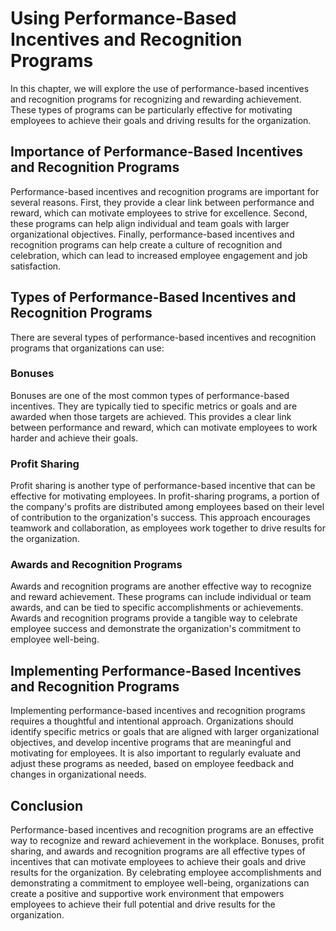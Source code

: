 Using Performance-Based Incentives and Recognition Programs
=============================================================================================================

In this chapter, we will explore the use of performance-based incentives and recognition programs for recognizing and rewarding achievement. These types of programs can be particularly effective for motivating employees to achieve their goals and driving results for the organization.

Importance of Performance-Based Incentives and Recognition Programs
-------------------------------------------------------------------

Performance-based incentives and recognition programs are important for several reasons. First, they provide a clear link between performance and reward, which can motivate employees to strive for excellence. Second, these programs can help align individual and team goals with larger organizational objectives. Finally, performance-based incentives and recognition programs can help create a culture of recognition and celebration, which can lead to increased employee engagement and job satisfaction.

Types of Performance-Based Incentives and Recognition Programs
--------------------------------------------------------------

There are several types of performance-based incentives and recognition programs that organizations can use:

### Bonuses

Bonuses are one of the most common types of performance-based incentives. They are typically tied to specific metrics or goals and are awarded when those targets are achieved. This provides a clear link between performance and reward, which can motivate employees to work harder and achieve their goals.

### Profit Sharing

Profit sharing is another type of performance-based incentive that can be effective for motivating employees. In profit-sharing programs, a portion of the company's profits are distributed among employees based on their level of contribution to the organization's success. This approach encourages teamwork and collaboration, as employees work together to drive results for the organization.

### Awards and Recognition Programs

Awards and recognition programs are another effective way to recognize and reward achievement. These programs can include individual or team awards, and can be tied to specific accomplishments or achievements. Awards and recognition programs provide a tangible way to celebrate employee success and demonstrate the organization's commitment to employee well-being.

Implementing Performance-Based Incentives and Recognition Programs
------------------------------------------------------------------

Implementing performance-based incentives and recognition programs requires a thoughtful and intentional approach. Organizations should identify specific metrics or goals that are aligned with larger organizational objectives, and develop incentive programs that are meaningful and motivating for employees. It is also important to regularly evaluate and adjust these programs as needed, based on employee feedback and changes in organizational needs.

Conclusion
----------

Performance-based incentives and recognition programs are an effective way to recognize and reward achievement in the workplace. Bonuses, profit sharing, and awards and recognition programs are all effective types of incentives that can motivate employees to achieve their goals and drive results for the organization. By celebrating employee accomplishments and demonstrating a commitment to employee well-being, organizations can create a positive and supportive work environment that empowers employees to achieve their full potential and drive results for the organization.
